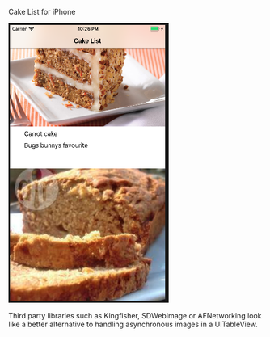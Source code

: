 Cake List for iPhone

![Sample](sample.png)

Third party libraries such as Kingfisher, SDWebImage or AFNetworking look like a better alternative to handling asynchronous images in a UITableView.
